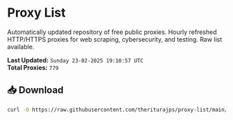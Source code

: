 # Proxy List

Automatically updated repository of free public proxies. Hourly refreshed HTTP/HTTPS proxies for web scraping, cybersecurity, and testing. Raw list available.

**Last Updated:** `Sunday 23-02-2025 19:10:57 UTC`  
**Total Proxies:** `779`

## 📥 Download
```bash
curl -O https://raw.githubusercontent.com/theriturajps/proxy-list/main/proxies.txt
